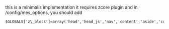 this is a minimalis implementation
it requires zcore plugin
and in /config/mes_options, you should add 
```
$GLOBALS['z\_blocs']=array('head','head_js','nav','content','aside','cron','footer');
```

